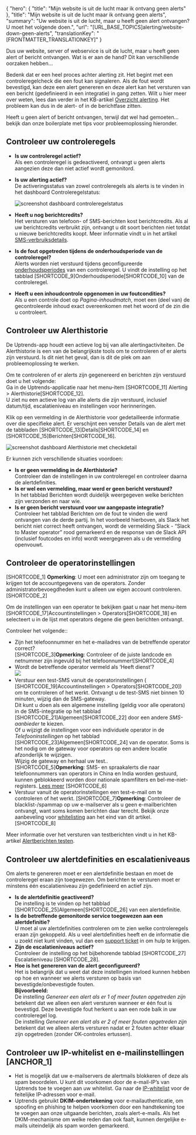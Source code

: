 {
  "hero": {
    "title": "Mijn website is uit de lucht maar ik ontvang geen alerts"
  },
  "title": "Mijn website is uit de lucht maar ik ontvang geen alerts",
  "summary": "Uw website is uit de lucht, maar u heeft geen alert ontvangen? U moet het volgende doen.",
  "url": "[URL_BASE_TOPICS]alerting/website-down-geen-alerts",
  "translationKey": "[FRONTMATTER_TRANSLATIONKEY]"
}

Dus uw website, server of webservice is uit de lucht, maar u heeft geen alert of bericht ontvangen. Wat is er aan de hand? Dit kan verschillende oorzaken hebben…

Bedenk dat er een heel proces achter alerting zit. Het begint met een controleregelcheck die een fout kan signaleren. Als de fout wordt bevestigd, kan deze een alert genereren en deze alert kan het versturen van een bericht (gedefinieerd in een integratie) in gang zetten. Wilt u hier meer over weten, lees dan verder in het KB-artikel [Overzicht alerting]([LINK_URL_1]). Het probleem kan dus in de alert- of in de berichtfase zitten.

Heeft u geen alert of bericht ontvangen, terwijl dat wel had gemoeten… bekijk dan onze boilerplate met tips voor probleemoplossing hieronder.

## Controleer uw controleregels

- **Is uw controleregel actief?**  
  Als een controleregel is gedeactiveerd, ontvangt u geen alerts aangezien deze dan niet actief wordt gemonitord.
- **Is uw alerting actief?**  
  De activeringsstatus van zowel controleregels als alerts is te vinden in het dashboard Controleregelstatus: 

  ![screenshot dashboard controleregelstatus]([LINK_URL_2])

- **Heeft u nog berichtcredits?**  
  Het versturen van telefoon- of SMS-berichten kost berichtcredits. Als al uw berichtcredits verbruikt zijn, ontvangt u dit soort berichten niet totdat u nieuwe berichtcredits koopt. Meer informatie vindt u in het artikel [SMS-verbruiksdetails]([LINK_URL_3]).
- **Is de fout opgetreden tijdens de onderhoudsperiode van de controleregel?**  
  Alerts worden niet verstuurd tijdens geconfigureerde [onderhoudsperiodes]([LINK_URL_4]) van een controleregel. U vindt de instelling op het tabblad [SHORTCODE_9]Onderhoudsperiode[SHORTCODE_10] van de controleregel.
- **Heeft u een inhoudcontrole opgenomen in uw foutcondities?**  
  Als u een controle doet op *Pagina-inhoudmatch*, moet een (deel van) de gecontroleerde inhoud exact overeenkomen met het woord of de zin die u controleert. 

## Controleer uw Alerthistorie

De Uptrends-app houdt een actieve log bij van alle alertingactiviteiten. De Alerthistorie is een van de belangrijkste tools om te controleren of er alerts zijn verstuurd. Is dit niet het geval, dan is dit de plek om aan probleemoplossing te werken.

Om te controleren of er alerts zijn gegenereerd en berichten zijn verstuurd doet u het volgende:  
Ga in de Uptrends-applicatie naar het menu-item [SHORTCODE_11] Alerting > Alerthistorie[SHORTCODE_12].   
U ziet nu een actieve log van alle alerts die zijn verstuurd, inclusief datum/tijd, escalatieniveau en instellingen voor herinneringen.

Klik op een vermelding in de Alerthistorie voor gedetailleerde informatie over die specifieke alert. Er verschijnt een venster Details van de alert met de tabbladen [SHORTCODE_13]Details[SHORTCODE_14] en [SHORTCODE_15]Berichten[SHORTCODE_16].

![screenshot dashboard Alerthistorie met checkdetail]([LINK_URL_5])

Er kunnen zich verschillende situaties voordoen:

- **Is er geen vermelding in de Alerthistorie?**  
  Controleer dan de instellingen in uw controleregel en controleer daarna de alertdefinities.
- **Is er wel een vermelding, maar werd er geen bericht verstuurd?**  
  In het tabblad Berichten wordt duidelijk weergegeven welke berichten zijn verzonden en naar wie.
- **Is er geen bericht verstuurd voor uw aangepaste integratie?**  
 Controleer het tabblad Berichten om de fout te vinden die werd ontvangen van de derde partij. In het voorbeeld hierboven, als Slack het bericht niet correct heeft ontvangen, wordt de vermelding Slack - “Slack to Master operator” rood gemarkeerd en de response van de Slack API (inclusief foutcodes en info) wordt weergegeven als u de vermelding openvouwt.

## Controleer de operatorinstellingen

[SHORTCODE_1]
**Opmerking**: U moet een administrator zijn om toegang te krijgen tot de accountgegevens van de operators. Zonder administratorbevoegdheden kunt u alleen uw eigen account controleren.
[SHORTCODE_2]

Om de instellingen van een operator te bekijken gaat u naar het menu-item [SHORTCODE_17]Accountinstellingen > Operators[SHORTCODE_18] en selecteert u in de lijst met operators degene die geen berichten ontvangt.

Controleer het volgende::

- Zijn het telefoonnummer en het e-mailadres van de betreffende operator correct?  
  [SHORTCODE_3]**Opmerking**: Controleer of de juiste landcode en netnummer zijn ingevuld bij het telefoonnummer![SHORTCODE_4] 
- Wordt de betreffende operator vermeld als ‘Heeft dienst’?  
  ![]([LINK_URL_6])
- Verstuur een test-SMS vanuit de operatorinstellingen ( [SHORTCODE_19]Accountinstellingen > Operators[SHORTCODE_20]) om te controleren of het werkt. Ontvangt u de test-SMS niet binnen 10 minuten, wijzig dan de SMS-gateway.  
  Dit kunt u doen als een algemene instelling (geldig voor alle operators) in de SMS-integratie op het tabblad [SHORTCODE_21]Algemeen[SHORTCODE_22] door een andere *SMS-aanbieder* te kiezen.  
  Of u wijzigt de instellingen voor een individuele operator in de *Telefooninstellingen* op het tabblad [SHORTCODE_23]Algemeen[SHORTCODE_24] van de operator. Soms is het nodig om de gateway voor operators op een andere locatie afzonderlijk te wijzigen.  
  Wijzig de gateway en herhaal uw test..  
  [SHORTCODE_5]**Opmerking**: SMS- en spraakalerts die naar telefoonnummers van operators in China en India worden gestuurd, kunnen geblokkeerd worden door nationale spamfilters en bel-me-niet-registers. [Lees meer]([LINK_URL_7]) [SHORTCODE_6] 
- Verstuur vanuit de operatorinstellingen een test-e-mail om te controleren of het werkt.  [SHORTCODE_7]**Opmerking**: Controleer de blacklist-/spammap op uw e-mailserver als u geen e-mailberichten ontvangt, want soms komen berichten daar terecht. Bekijk onze aanbeveling voor [whitelisting]([LINK_URL_8]) aan het eind van dit artikel.[SHORTCODE_8] 

Meer informatie over het versturen van testberichten vindt u in het KB-artikel [Alertberichten testen]([LINK_URL_9]).

## Controleer uw alertdefinities en escalatieniveaus

Om alerts te genereren moet er een alertdefinitie bestaan en moet de controleregel eraan zijn toegewezen. Om berichten te versturen moet er minstens één escalatieniveau zijn gedefinieerd en actief zijn. 

- **Is de alertdefinitie geactiveerd?**  
  De instelling is te vinden op het tabblad [SHORTCODE_25]Algemeen[SHORTCODE_26] van een alertdefinitie.
- **Is de betreffende gemonitorde service toegewezen aan een alertdefinitie?**  
  U moet al uw alertdefinities controleren om te zien welke controleregels eraan zijn gekoppeld. Als u veel alertdefinities heeft en de informatie die u zoekt niet kunt vinden, vul dan een [support ticket]([LINK_URL_10]) in om hulp te krijgen.
- **Zijn de escalatieniveaus actief?**  
  Controleer de instelling op het bijbehorende tabblad [SHORTCODE_27] Escalatieniveau [SHORTCODE_28].
- **Hoe is het genereren van de alert geconfigureerd?**  
  Het is belangrijk dat u weet dat deze instellingen invloed kunnen hebben op hoe en wanneer we alerts versturen op basis van bevestigde/onbevestigde fouten.  
  **Bijvoorbeeld:**  
  De instelling *Genereer een alert als er 1 of meer fouten opgetreden zijn* betekent dat we alleen een alert versturen wanneer er één fout is bevestigd. Deze bevestigde fout herkent u aan een rode balk in uw controleregel log.  
  De instelling *Genereer een alert als er 2 of meer fouten opgetreden zijn* betekent dat we alleen alerts versturen nadat er 2 fouten achter elkaar zijn opgetreden (zonder OK-controles ertussen).

## Controleer uw IP-whitelist en e-mailinstellingen [ANCHOR_1]

- Het is mogelijk dat uw e-mailservers de alertmails blokkeren of deze als spam beoordelen. U kunt dit voorkomen door de e-mail-IP’s van Uptrends toe te voegen aan uw whitelist. Ga naar de [IP-whitelist]([LINK_URL_11]) voor de feitelijke IP-adressen voor e-mail.
- Uptrends gebruikt **DKIM-ondertekening** voor e-mailauthenticatie, om spoofing en phishing te helpen voorkomen door een handtekening toe te voegen aan onze uitgaande berichten, zoals alert-e-mails. Als het DKIM-mechanisme om welke reden dan ook faalt, kunnen dergelijke e-mails uiteindelijk als spam worden gemarkeerd.
